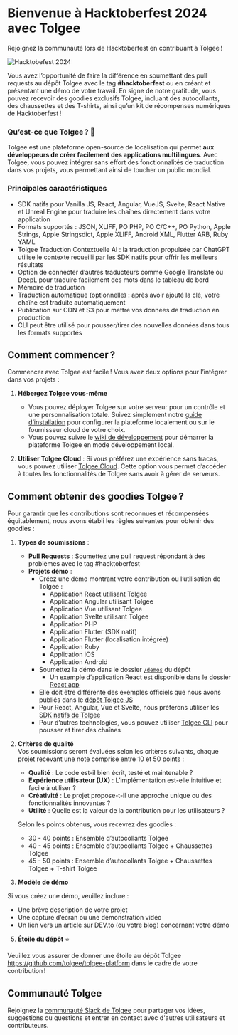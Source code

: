 # Bienvenue à Hacktoberfest 2024 avec Tolgee

Rejoignez la communauté lors de Hacktoberfest en contribuant à Tolgee !

![Hacktobefest 2024](https://github.com/user-attachments/assets/ac1bd9c1-fc1f-4375-9bf5-8e8c9b41cc15)

Vous avez l’opportunité de faire la différence en soumettant des pull requests au dépôt Tolgee avec le tag **#hacktoberfest** ou en créant et présentant une démo de votre travail. En signe de notre gratitude, vous pouvez recevoir des goodies exclusifs Tolgee, incluant des autocollants, des chaussettes et des T-shirts, ainsi qu’un kit de récompenses numériques de Hacktoberfest !

### Qu’est-ce que Tolgee ? 🐁

Tolgee est une plateforme open-source de localisation qui permet **aux développeurs de créer facilement des applications multilingues**. Avec Tolgee, vous pouvez intégrer sans effort des fonctionnalités de traduction dans vos projets, vous permettant ainsi de toucher un public mondial.

### Principales caractéristiques

- SDK natifs pour Vanilla JS, React, Angular, VueJS, Svelte, React Native et Unreal Engine pour traduire les chaînes directement dans votre application
- Formats supportés : JSON, XLIFF, PO PHP, PO C/C++, PO Python, Apple Strings, Apple Stringsdict, Apple XLIFF, Android XML, Flutter ARB, Ruby YAML
- Tolgee Traduction Contextuelle AI : la traduction propulsée par ChatGPT utilise le contexte recueilli par les SDK natifs pour offrir les meilleurs résultats
- Option de connecter d’autres traducteurs comme Google Translate ou DeepL pour traduire facilement des mots dans le tableau de bord
- Mémoire de traduction
- Traduction automatique (optionnelle) : après avoir ajouté la clé, votre chaîne est traduite automatiquement
- Publication sur CDN et S3 pour mettre vos données de traduction en production
- CLI peut être utilisé pour pousser/tirer des nouvelles données dans tous les formats supportés

## Comment commencer ?

Commencer avec Tolgee est facile ! Vous avez deux options pour l’intégrer dans vos projets :

1. **Hébergez Tolgee vous-même**
   - Vous pouvez déployer Tolgee sur votre serveur pour un contrôle et une personnalisation totale. Suivez simplement notre [guide d’installation](https://tolgee.io/platform/self_hosting/getting_started) pour configurer la plateforme localement ou sur le fournisseur cloud de votre choix.
   - Vous pouvez suivre le [wiki de développement](https://github.com/tolgee/tolgee-platform/wiki/Development) pour démarrer la plateforme Tolgee en mode développement local.
   
2. **Utiliser Tolgee Cloud** : Si vous préférez une expérience sans tracas, vous pouvez utiliser [Tolgee Cloud](https://app.tolgee.io/). Cette option vous permet d’accéder à toutes les fonctionnalités de Tolgee sans avoir à gérer de serveurs.

## Comment obtenir des goodies Tolgee ?

Pour garantir que les contributions sont reconnues et récompensées équitablement, nous avons établi les règles suivantes pour obtenir des goodies :

1. **Types de soumissions** :
   - **Pull Requests** : Soumettez une pull request répondant à des problèmes avec le tag #hacktoberfest
   - **Projets démo** :
     - Créez une démo montrant votre contribution ou l’utilisation de Tolgee :
       - Application React utilisant Tolgee
       - Application Angular utilisant Tolgee
       - Application Vue utilisant Tolgee
       - Application Svelte utilisant Tolgee
       - Application PHP
       - Application Flutter (SDK natif)
       - Application Flutter (localisation intégrée)
       - Application Ruby
       - Application iOS
       - Application Android
     - Soumettez la démo dans le dossier [`/demos`](./demos) du dépôt
       - Un exemple d’application React est disponible dans le dossier [React app](./demos/react-demo-example)
     - Elle doit être différente des exemples officiels que nous avons publiés dans le [dépôt Tolgee JS](https://github.com/tolgee/tolgee-js/tree/main/testapps)
     - Pour React, Angular, Vue et Svelte, nous préférons utiliser les [SDK natifs de Tolgee](https://tolgee.io/js-sdk)
     - Pour d’autres technologies, vous pouvez utiliser [Tolgee CLI](https://tolgee.io/tolgee-cli) pour pousser et tirer des chaînes

2. **Critères de qualité**  
   Vos soumissions seront évaluées selon les critères suivants, chaque projet recevant une note comprise entre 10 et 50 points :
   - **Qualité** : Le code est-il bien écrit, testé et maintenable ?
   - **Expérience utilisateur (UX)** : L’implémentation est-elle intuitive et facile à utiliser ?
   - **Créativité** : Le projet propose-t-il une approche unique ou des fonctionnalités innovantes ?
   - **Utilité** : Quelle est la valeur de la contribution pour les utilisateurs ?
   
   Selon les points obtenus, vous recevrez des goodies :
   - 30 - 40 points : Ensemble d’autocollants Tolgee
   - 40 - 45 points : Ensemble d’autocollants Tolgee + Chaussettes Tolgee
   - 45 - 50 points : Ensemble d’autocollants Tolgee + Chaussettes Tolgee + T-shirt Tolgee

4. **Modèle de démo**

Si vous créez une démo, veuillez inclure :
   - Une brève description de votre projet
   - Une capture d’écran ou une démonstration vidéo
   - Un lien vers un article sur DEV.to (ou votre blog) concernant votre démo

5. **Étoile du dépôt** ⭐

Veuillez vous assurer de donner une étoile au dépôt Tolgee https://github.com/tolgee/tolgee-platform dans le cadre de votre contribution !

## Communauté Tolgee

Rejoignez la [communauté Slack de Tolgee](https://tolgeecommunity.slack.com/ssb/redirect) pour partager vos idées, suggestions ou questions et entrer en contact avec d'autres utilisateurs et contributeurs.
